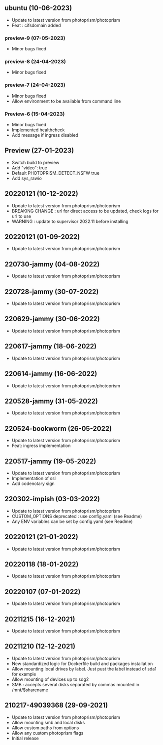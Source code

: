 
## ubuntu (10-06-2023)
- Update to latest version from photoprism/photoprism
- Feat : cifsdomain added

### preview-9 (07-05-2023)

- Minor bugs fixed

### preview-8 (24-04-2023)

- Minor bugs fixed

### preview-7 (24-04-2023)

- Minor bugs fixed
- Allow environment to be available from command line

### Preview-6 (15-04-2023)

- Minor bugs fixed
- Implemented healthcheck
- Add message if ingress disabled

## Preview (27-01-2023)

- Switch build to preview
- Add "video": true
- Default PHOTOPRISM_DETECT_NSFW true
- Add sys_rawio

## 20220121 (10-12-2022)

- Update to latest version from photoprism/photoprism
- BREAKING CHANGE : url for direct access to be updated, check logs for url to use
- WARNING : update to supervisor 2022.11 before installing

## 20220121 (01-09-2022)

- Update to latest version from photoprism/photoprism

## 220730-jammy (04-08-2022)

- Update to latest version from photoprism/photoprism

## 220728-jammy (30-07-2022)

- Update to latest version from photoprism/photoprism

## 220629-jammy (30-06-2022)

- Update to latest version from photoprism/photoprism

## 220617-jammy (18-06-2022)

- Update to latest version from photoprism/photoprism

## 220614-jammy (16-06-2022)

- Update to latest version from photoprism/photoprism

## 220528-jammy (31-05-2022)

- Update to latest version from photoprism/photoprism

## 220524-bookworm (26-05-2022)

- Update to latest version from photoprism/photoprism
- Feat: ingress implementation

## 220517-jammy (19-05-2022)

- Update to latest version from photoprism/photoprism
- Implementation of ssl
- Add codenotary sign

## 220302-impish (03-03-2022)

- Update to latest version from photoprism/photoprism
- CUSTOM_OPTIONS deprecated : use config.yaml (see Readme)
- Any ENV variables can be set by config.yaml (see Readme)

## 20220121 (21-01-2022)

- Update to latest version from photoprism/photoprism

## 20220118 (18-01-2022)

- Update to latest version from photoprism/photoprism

## 20220107 (07-01-2022)

- Update to latest version from photoprism/photoprism

## 20211215 (16-12-2021)

- Update to latest version from photoprism/photoprism

## 20211210 (12-12-2021)

- Update to latest version from photoprism/photoprism
- New standardized logic for Dockerfile build and packages installation
- Allow mounting local drives by label. Just pust the label instead of sda1 for example
- Allow mounting of devices up to sdg2
- SMB : accepts several disks separated by commas mounted in /mnt/$sharename

## 210217-49039368 (29-09-2021)

- Update to latest version from photoprism/photoprism
- Allow mounting smb and local disks
- Allow custom paths from options
- Allow any custom photoprism flags
- Initial release

